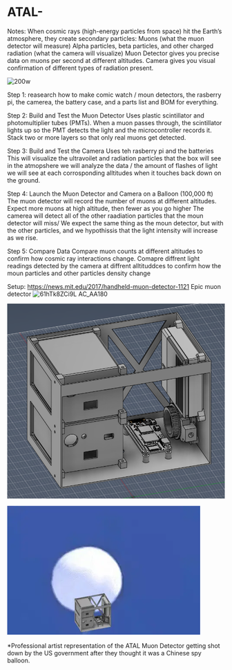 # ATAL-

Notes:
When cosmic rays (high-energy particles from space) hit the Earth’s atmosphere, they create secondary particles:
Muons (what the muon detector will measure)
Alpha particles, beta particles, and other charged radiation (what the camera will visualize)
Muon Detector gives you precise data on muons per second at different altitudes.
Camera gives you visual confirmation of different types of radiation present.

![200w](https://github.com/user-attachments/assets/a24ca46e-d6fd-4d45-b5ce-3f9d5d800b9c)

Step 1: reasearch how to make comic watch / moun detectors, the rasberry pi, the camerea, the battery case, and a parts list and BOM for everything. 

Step 2: Build and Test the Muon Detector
Uses plastic scintillator and photomultiplier tubes (PMTs).
When a muon passes through, the scintillator lights up so the PMT detects the light and the microcontroller records it.
Stack two or more layers so that only real muons get detected. 

Step 3: Build and Test the Camera
Uses teh rasberry pi and the batteries
This will visualize the ultravoilet and radiation particles that the box will see in the atmopshere
we will analyze the data / the amount of flashes of light we will see at each corrosponding alltitudes when it touches back down on the ground.

Step 4: Launch the Muon Detector and Camera on a Balloon (100,000 ft)
The muon detector will record the number of muons at different altitudes.
Expect more muons at high altitude, then fewer as you go higher
The camerea will detect all of the other raadiation particles that the moun detector will miss/
We expect the same thing as the moun detector, but with the other particles, and we hypothissis that the light intensity will increase as we rise.

Step 5: Compare Data
Compare muon counts at different altitudes to confirm how cosmic ray interactions change.
Comapre diffrent light readings detected by the camera at diffrent alltituddces to confirm how the moun particles and other particles density change



Setup: https://news.mit.edu/2017/handheld-muon-detector-1121 Epic muon detector
![61hTk8ZCi9L _AC_AA180_](https://github.com/user-attachments/assets/463c721e-e22b-48b7-9a61-b1433c33efd9)


![CAD picture](https://github.com/Acoltvet/ATAL/blob/main/ATAL_CAD.PNG)

![gif](https://github.com/Acoltvet/ATAL/blob/main/ATALgif.webp)

*Professional artist representation of the ATAL Muon Detector getting shot down by the US government after they thought it was a Chinese spy balloon.
